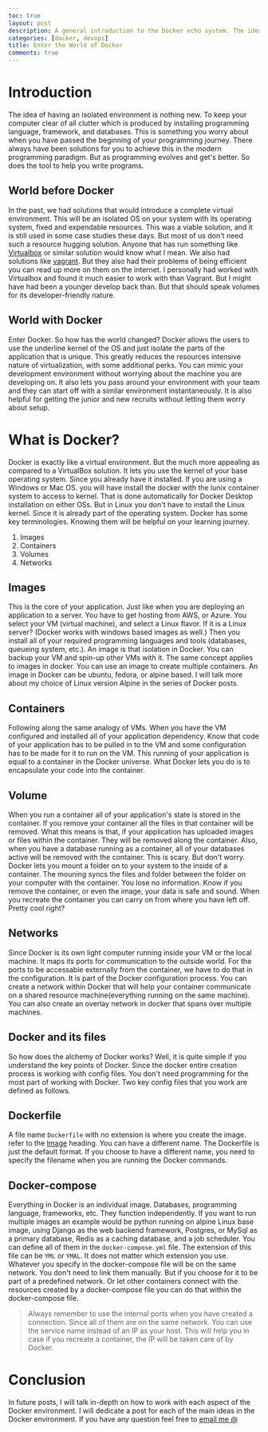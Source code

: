 ```yaml
---
toc: true
layout: post
description: A general introduction to the Docker echo system. The ideas and terminologies. On what Docker is, and how it functions from a conceptual level. How is useful to the modern developer.
categories: [docker, devops]
title: Enter the World of Docker
comments: true
---
```


# Introduction
The idea of having an isolated environment is nothing new. To keep your computer clear of all clutter which is produced by installing programming language, framework, and databases. This is something you worry about when you have passed the beginning of your programming journey. There always have been solutions for you to achieve this in the modern programming paradigm. But as programming evolves and get's better. So does the tool to help you write programs.

## World before Docker
In the past, we had solutions that would introduce a complete virtual environment. This will be an isolated OS on your system with its operating system, fixed and expendable resources. This was a viable solution, and it is still used in some case studies these days. But most of us don't need such a resource hugging solution. Anyone that has run something like [Virtualbox](https://www.virtualbox.org/) or similar solution would know what I mean. We also had solutions like [vagrant](https://www.vagrantup.com/). But they also had their problems of being efficient you can read up more on them on the internet. I personally had worked with Virtualbox and found it much easier to work with than Vagrant. But I might have had been a younger develop back than. But that should speak volumes for its developer-friendly nature.

## World with Docker
Enter Docker. So how has the world changed? Docker allows the users to use the underline kernel of the OS and just isolate the parts of the application that is unique. This greatly reduces the resources intensive nature of virtualization, with some additional perks. You can mimic your development environment without worrying about the machine you are developing on. It also lets you pass around your environment with your team and they can start off with a similar environment instantaneously. It is also helpful for getting the junior and new recruits without letting them worry about setup.

# What is Docker?
Docker is exactly like a virtual environment. But the much more appealing as compared to a VirtualBox solution. It lets you use the kernel of your base operating system. Since you already have it installed. If you are using a Windows or Mac OS. you will have install the docker with the lunix container system to access to kernel. That is done automatically for Docker Desktop installation on either OSs. But in Linux you don't have to install the Linux kernel. Since it is already part of the operating system. Docker has some key terminologies. Knowing them will be helpful on your learning journey.

1. Images
2. Containers
3. Volumes
4. Networks


## Images
This is the core of your application. Just like when you are deploying an application to a server. You have to get hosting from AWS, or Azure. You select your VM (virtual machine), and select a Linux flavor. If it is a Linux server? (Docker works with windows based images as well.) Then you install all of your required programming languages and tools (databases, queueing system, etc.). An image is that isolation in Docker. You can backup your VM and spin-up other VMs with it. The same concept applies to images in docker. You can use an image to create multiple containers. An image in Docker can be ubuntu, fedora, or alpine based. I will talk more about my choice of Linux version Alpine in the series of Docker posts.

## Containers
Following along the same analogy of VMs. When you have the VM configured and installed all of your application dependency. Know that code of your application has to be pulled in to the VM and some configuration has to be made for it to run on the VM. This running of your application is equal to a  container in the Docker universe. What Docker lets you do is to encapsulate your code into the container.

## Volume
When you run a container all of your application's state is stored in the container. If you remove your container all the files in that container will be removed. What this means is that, if your application has uploaded images or files within the container. They will be removed along the container. Also, when you have a database running as a container, all of your databases active will be removed with the container. This is scary. But don't worry. Docker lets you mount a folder on to your system to the inside of a container. The mouning syncs the files and folder between the folder on your computer with the container. You lose no information. Know if you remove the container, or even the image, your data is safe and sound. When you recreate the container you can carry on from where you have left off. Pretty cool right?

## Networks
Since Docker is its own light computer running inside your VM or the local machine. It maps its ports for communication to the outside world. For the ports to be accessable externally from the container, we have to do that in the configuration. It is part of the Docker configuration process. You can create a network within Docker that will help your container communicate on a shared resource machine(everything running on the same machine). You can also create an overlay network in docker that spans over multiple machines. 

## Docker and its files
So how does the alchemy of Docker works? Well, it is quite simple if you understand the key points of Docker. Since the docker entire creation process is working with config files. You don't need programming for the most part of working with Docker. Two key config files that you work are defined as follows.

## Dockerfile
A file name `Dockerfile` with no extension is where you create the image. refer to the [Image](#Images) heading. You can have a different name. The Dockerfile is just the default format. If you choose to have a different name, you need to specify the filename when you are running the Docker commands.
  
## Docker-compose
Everything in Docker is an individual image. Databases, programming language, frameworks, etc. They function independently. If you want to run multiple images an example would be python running on alpine Linux base image, using Django as the web backend framework, Postgres, or MySql as a primary database, Redis as a caching database, and a job scheduler. You can define all of them in the `docker-compose.yml` file. The extension of this file can be `YML` or `YMAL`. It does not matter which extension you use. Whatever you specify in the docker-compose file will be on the same network. You don't need to link them manually. But if you choose for it to be part of a predefined network. Or let other containers connect with the resources created by a docker-compose file you can do that within the docker-compose file.
> Always remember to use the internal ports when you have created a connection. Since all of them are on the same network. You can use the service name instead of an IP as your host. This will help you in case if you recreate a container, the IP will be taken care of by Docker.

# Conclusion
In future posts, I will talk in-depth on how to work with each aspect of the Docker environment. I will dedicate a post for each of the main ideas in the Docker environment. If you have any question feel free to [email me @](mailto:admin@abdulwahidgul.me)
